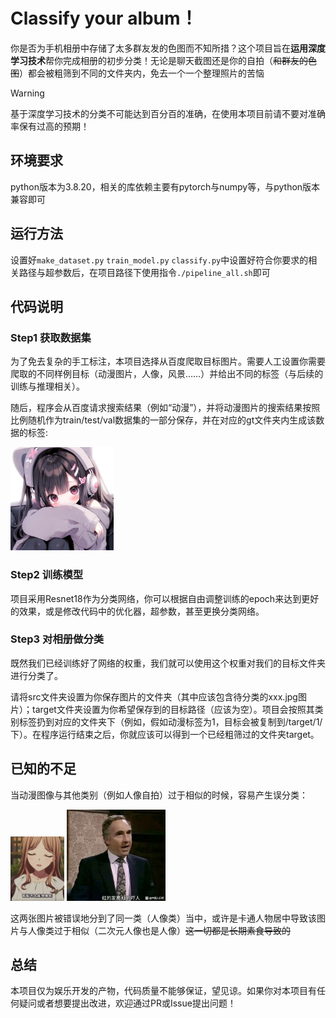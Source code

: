 # Classify your album！
你是否为手机相册中存储了太多群友发的色图而不知所措？这个项目旨在**运用深度学习技术**帮你完成相册的初步分类！无论是聊天截图还是你的自拍（~~和群友的色图~~）都会被粗筛到不同的文件夹内，免去一个一个整理照片的苦恼


> [!WARNING]
>
> 基于深度学习技术的分类不可能达到百分百的准确，在使用本项目前请不要对准确率保有过高的预期！
## 环境要求
python版本为3.8.20，相关的库依赖主要有pytorch与numpy等，与python版本兼容即可

## 运行方法
设置好`make_dataset.py` `train_model.py` `classify.py`中设置好符合你要求的相关路径与超参数后，在项目路径下使用指令`./pipeline_all.sh`即可

## 代码说明
### Step1 获取数据集
为了免去复杂的手工标注，本项目选择从百度爬取目标图片。需要人工设置你需要爬取的不同样例目标（动漫图片，人像，风景……）并给出不同的标签（与后续的训练与推理相关）。

随后，程序会从百度请求搜索结果（例如“动漫”），并将动漫图片的搜索结果按照比例随机作为train/test/val数据集的一部分保存，并在对应的gt文件夹内生成该数据的标签:

<img src="./examples/0009.jpg" alt="image" style="zoom:33%;" />

### Step2 训练模型
项目采用Resnet18作为分类网络，你可以根据自由调整训练的epoch来达到更好的效果，或是修改代码中的优化器，超参数，甚至更换分类网络。

### Step3 对相册做分类
既然我们已经训练好了网络的权重，我们就可以使用这个权重对我们的目标文件夹进行分类了。

请将src文件夹设置为你保存图片的文件夹（其中应该包含待分类的xxx.jpg图片）；target文件夹设置为你希望保存到的目标路径（应该为空）。项目会按照其类别标签扔到对应的文件夹下（例如，假如动漫标签为1，目标会被复制到/target/1/ 下）。在程序运行结束之后，你就应该可以得到一个已经粗筛过的文件夹target。

## 已知的不足
当动漫图像与其他类别（例如人像自拍）过于相似的时候，容易产生误分类：

<img src="./examples/IMG-1072.jpeg" alt="image" style="zoom:10%;" />
<img src="./examples/IMG-35.jpeg" alt="image" style="zoom:33%;" />

这两张图片被错误地分到了同一类（人像类）当中，或许是卡通人物居中导致该图片与人像类过于相似（二次元人像也是人像）~~这一切都是长期素食导致的~~

## 总结
本项目仅为娱乐开发的产物，代码质量不能够保证，望见谅。如果你对本项目有任何疑问或者想要提出改进，欢迎通过PR或Issue提出问题！